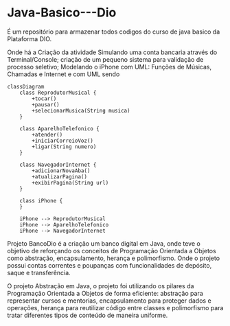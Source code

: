 # Java-Basico---Dio
É um repositório para armazenar todos codigos do curso de java basico da Plataforma DIO.

Onde há a Criação da atividade Simulando uma conta bancaria através do Terminal/Console;
criação de um pequeno sistema para validação de processo seletivo;
Modelando o iPhone com UML: Funções de Músicas, Chamadas e Internet e com UML sendo 

```mermaid
classDiagram
    class ReprodutorMusical {
        +tocar()
        +pausar()
        +selecionarMusica(String musica)
    }

    class AparelhoTelefonico {
        +atender()
        +iniciarCorreioVoz()
        +ligar(String numero)
    }

    class NavegadorInternet {
        +adicionarNovaAba()
        +atualizarPagina()
        +exibirPagina(String url)
    }

    class iPhone {
    }

    iPhone --> ReprodutorMusical
    iPhone --> AparelhoTelefonico
    iPhone --> NavegadorInternet
```

Projeto BancoDio é a criação um banco digital em Java, onde teve o objetivo de reforçando os conceitos de Programação Orientada a Objetos como abstração, encapsulamento, herança e polimorfismo. Onde o projeto possui contas correntes e poupanças com funcionalidades de depósito, saque e transferência.

O projeto Abstração em Java, o projeto foi utilizando os pilares da Programação Orientada a Objetos de forma eficiente: abstração para representar cursos e mentorias, encapsulamento para proteger dados e operações, herança para reutilizar código entre classes e polimorfismo para tratar diferentes tipos de conteúdo de maneira uniforme. 
